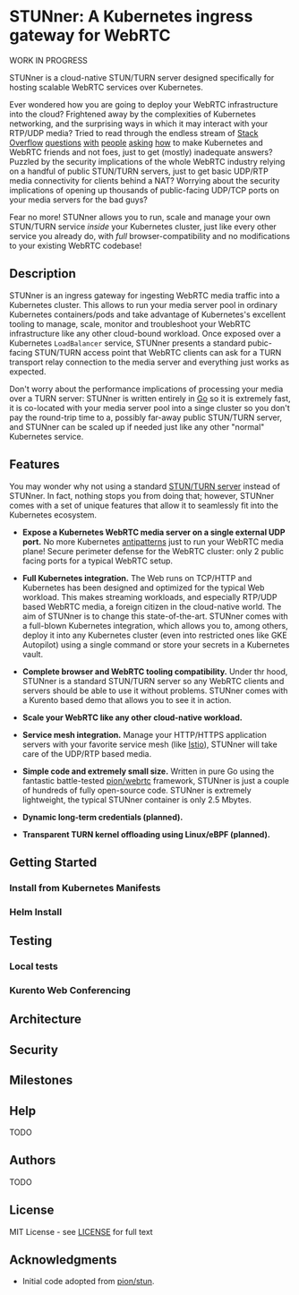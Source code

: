# STUNner: A Kubernetes ingress gateway for WebRTC

WORK IN PROGRESS

STUNner is a cloud-native STUN/TURN server designed specifically for hosting scalable WebRTC
services over Kubernetes.

Ever wondered how you are going to deploy your WebRTC infrastructure into the cloud? Frightened
away by the complexities of Kubernetes networking, and the surprising ways in which it may interact
with your RTP/UDP media? Tried to read through the endless stream of [Stack
Overflow](https://stackoverflow.com/search?q=kubernetes+webrtc)
[questions](https://stackoverflow.com/questions/61140228/kubernetes-loadbalancer-open-a-wide-range-thousands-of-port)
[with](https://stackoverflow.com/questions/52929955/akskubernetes-service-with-udp-and-tcp)
[people](https://stackoverflow.com/questions/62088089/scaling-down-video-conference-software-in-kubernetes)
[asking](https://stackoverflow.com/questions/64232853/how-to-use-webrtc-with-rtcpeerconnection-on-kubernetes)
[how](https://stackoverflow.com/questions/68339856/webrtc-on-kubernetes-cluster/68352515#68352515)
to make Kubernetes and WebRTC friends and not foes, just to get (mostly) inadequate answers?
Puzzled by the security implications of the whole WebRTC industry relying on a handful of public
STUN/TURN servers, just to get basic UDP/RTP media connectivity for clients behind a NAT?  Worrying
about the security implications of opening up thousands of public-facing UDP/TCP ports on your
media servers for the bad guys?

Fear no more! STUNner allows you to run, scale and manage your own STUN/TURN service _inside_ your
Kubernetes cluster, just like every other service you already do, with _full_ browser-compatibility
and no modifications to your existing WebRTC codebase! 

## Description

STUNner is an ingress gateway for ingesting WebRTC media traffic into a Kubernetes cluster. This
allows to run your media server pool in ordinary Kubernetes containers/pods and take advantage of
Kubernetes's excellent tooling to manage, scale, monitor and troubleshoot your WebRTC
infrastructure like any other cloud-bound workload. Once exposed over a Kubernetes `LoadBalancer`
service, STUNner presents a standard pubic-facing STUN/TURN access point that WebRTC clients can
ask for a TURN transport relay connection to the media server and everything just works as
expected.

Don't worry about the performance implications of processing your media over a TURN server: STUNner
is written entirely in [Go](https://go.dev) so it is extremely fast, it is co-located with your
media server pool into a singe cluster so you don't pay the round-trip time to a, possibly far-away
public STUN/TURN server, and STUNner can be scaled up if needed just like any other "normal"
Kubernetes service.

## Features

You may wonder why not using a standard [STUN/TURN server](https://github.com/coturn/coturn)
instead of STUNner. In fact, nothing stops you from doing that; however, STUNner comes with a set
of unique features that allow it to seamlessly fit into the Kubernetes ecosystem.

* **Expose a Kubernetes WebRTC media server on a single external UDP port.** No more Kubernetes
  [antipatterns](https://kubernetes.io/docs/concepts/configuration/overview) just to run your
  WebRTC media plane! Secure perimeter defense for the WebRTC cluster: only 2 public facing ports
  for a typical WebRTC setup.

* **Full Kubernetes integration.** The Web runs on TCP/HTTP and Kubernetes has been designed and
  optimized for the typical Web workload. This makes streaming workloads, and especially RTP/UDP
  based WebRTC media, a foreign citizen in the cloud-native world. The aim of STUNner is to change
  this state-of-the-art. STUNner comes with a full-blown Kubernetes integration, which allows you
  to, among others, deploy it into any Kubernetes cluster (even into restricted ones like GKE
  Autopilot) using a single command or store your secrets in a Kubernetes vault.

* **Complete browser and WebRTC tooling compatibility.** Under thr hood, STUNner is a standard
  STUN/TURN server so any WebRTC clients and servers should be able to use it without
  problems. STUNner comes with a Kurento based demo that allows you to see it in action.

* **Scale your WebRTC like any other cloud-native workload.**

* **Service mesh integration.** Manage your HTTP/HTTPS application servers with your favorite
  service mesh (like [Istio](https://istio.io)), STUNner will take care of the UDP/RTP based
  media.
  
* **Simple code and extremely small size.** Written in pure Go using the fantastic battle-tested
  [pion/webrtc](https://github.com/pion/webrtc) framework, STUNner is just a couple of hundreds of
  fully open-source code. STUNner is extremely lightweight, the typical STUNner container is only
  2.5 Mbytes.

* **Dynamic long-term credentials (planned).** 

* **Transparent TURN kernel offloading using Linux/eBPF (planned).**

## Getting Started

### Install from Kubernetes Manifests

### Helm Install

## Testing

### Local tests

### Kurento Web Conferencing

## Architecture

## Security

## Milestones

## Help

TODO

## Authors

TODO

## License

MIT License - see [LICENSE](LICENSE) for full text

## Acknowledgments

* Initial code adopted from [pion/stun](https://github.com/pion/turn). 
